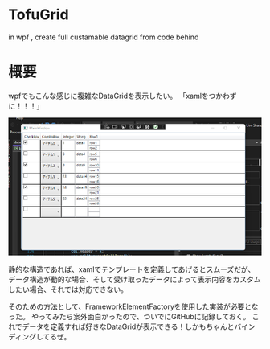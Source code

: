 # TofuGrid
in wpf ,  create full custamable datagrid from code behind

# 概要

wpfでもこんな感じに複雑なDataGridを表示したい。
「xamlをつかわずに！！！」

![](.mdImages/README/20220416_165137.png)



静的な構造であれば、xamlでテンプレートを定義してあげるとスムーズだが、
データ構造が動的な場合、そして受け取ったデータによって表示内容をカスタムしたい場合、それでは対応できない。

そのための方法として、FrameworkElementFactoryを使用した実装が必要となった。
やってみたら案外面白かったので、ついでにGitHubに記録しておく。
これでデータを定義すれば好きなDataGridが表示できる！しかもちゃんとバインディングしてるぜ。


